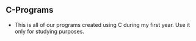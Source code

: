 ## C-Programs
- This is all of our programs created using C during my first year. Use it only for studying purposes.
